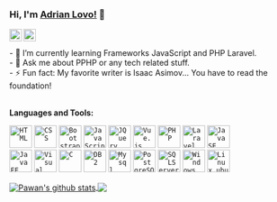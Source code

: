 ### Hi, I'm [Adrian Lovo!](https://adrianlovo.github.io/) 👋

<a href="https://www.facebook.com/adrian.humberto.12/">
  <img align="left" alt="Pawan's Facebook" width="22px" src="https://cdn.jsdelivr.net/npm/simple-icons@v3/icons/facebook.svg" />
</a>
<a href="https://github.com/adrianlovo">
  <img align="left" alt="Pawan's Github" width="22px" src="https://cdn.jsdelivr.net/npm/simple-icons@v3/icons/github.svg" />
</a>
<br>
<br>
- 🌱 I’m currently learning Frameworks JavaScript and PHP Laravel.
<br>
- 💬 Ask me about PPHP or any tech related stuff.
<br>
- ⚡ Fun fact: My favorite writer is Isaac Asimov... You have to read the foundation!
<br>
<br>

**Languages and Tools:**  

<code><img height="40" src="https://adrianlovo.github.io/Resources/img/Lenguajes/html.png" title="HTML"></code>
<code><img height="40" src="https://adrianlovo.github.io/Resources/img/Lenguajes/css.png" title="CSS"></code>
<code><img height="40" src="https://adrianlovo.github.io/Resources/img/Lenguajes/bootstrap.png" title="Bootstrap"></code>
<code><img height="40" src="https://adrianlovo.github.io/Resources/img/Lenguajes/javascript.png" title="JavaScript"></code>
<code><img height="40" src="https://adrianlovo.github.io/Resources/img/Lenguajes/jquery.png" title="JQuery"></code>
<code><img height="40" src="https://adrianlovo.github.io/Resources/img/Lenguajes/vue.png" title="Vue.js"></code>
<code><img height="40" src="https://adrianlovo.github.io/Resources/img/Lenguajes/php.png" title="PHP"></code>
<code><img height="40" src="https://adrianlovo.github.io/Resources/img/Lenguajes/laravel.png" title="Laravel"></code>
<code><img height="40" src="https://adrianlovo.github.io/Resources/img/Lenguajes/javase.png" title="JavaSE"></code>
<br>
<code><img height="40" src="https://adrianlovo.github.io/Resources/img/Lenguajes/javaee.png" title="JavaEE"></code>
<code><img height="40" src="https://adrianlovo.github.io/Resources/img/Lenguajes/vscode.png" title="Visual Basic"></code>
<code><img height="40" src="https://adrianlovo.github.io/Resources/img/Lenguajes/c.png" title="C"></code>
<code><img height="40" src="https://adrianlovo.github.io/Resources/img/Lenguajes/db2.png" title="DB2"></code>
<code><img height="40" src="https://adrianlovo.github.io/Resources/img/Lenguajes/mysql.png" title="Mysql"></code>
<code><img height="40" src="https://adrianlovo.github.io/Resources/img/Lenguajes/postgressql.png" title="PostgreSQL"></code>
<code><img height="40" src="https://adrianlovo.github.io/Resources/img/Lenguajes/sqlserver.png" title="SQLServer"></code>
<code><img height="40" src="https://adrianlovo.github.io/Resources/img/Lenguajes/windows.png" title="Windows"></code>
<code><img height="40" src="https://adrianlovo.github.io/Resources/img/Lenguajes/ubuntu.png" title="Linux_ubuntu"></code>


<a href="https://github.com/AdrianLovo">
 <img align="center" src="https://github-readme-stats.vercel.app/api?username=AdrianLovo&show_icons=true" alt="Pawan's github stats"/>
</a>
<a href="https://github.com/AdrianLovo">
  <img align="center" src="https://github-readme-stats.vercel.app/api/top-langs/?username=AdrianLovo&layout=compact" />
</a>

